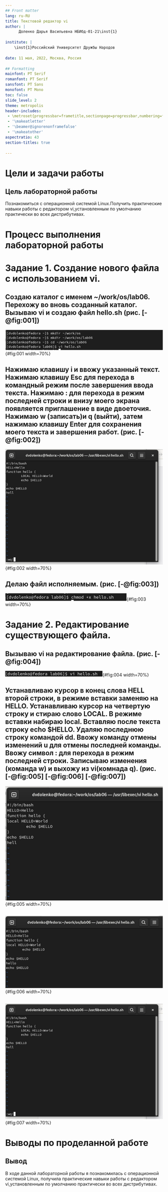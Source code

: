 ```yaml
---
## Front matter
lang: ru-RU
title: Текстовой редактор vi
author: |
	  Доленко Дарья Васильевна НБИбд-01-21\inst{1}

institute: |
	\inst{1}Российский Университет Дружбы Народов

date: 11 мая, 2022, Москва, Россия

## Formatting
mainfont: PT Serif
romanfont: PT Serif
sansfont: PT Sans
monofont: PT Mono
toc: false
slide_level: 2
theme: metropolis
header-includes: 
 - \metroset{progressbar=frametitle,sectionpage=progressbar,numbering=fraction}
 - '\makeatletter'
 - '\beamer@ignorenonframefalse'
 - '\makeatother'
aspectratio: 43
section-titles: true

---
```


# Цели и задачи работы

## Цель лабораторной работы

Познакомиться с операционной системой Linux.Получить практические навыки работы с редактором vi,установленным по умолчанию практически во всех дистрибутивах.

# Процесс выполнения лабораторной работы

# Задание 1. Создание нового файла с использованием vi.

## Создаю каталог с именем ~/work/os/lab06. Перехожу во вновь созданный каталог. Вызываю vi и создаю файл hello.sh (рис. [-@fig:001])

![Создание каталога, переход в него, вызов vi и создание файла](../report/image/1.jpg){#fig:001 width=70%}

## Нажимаю клавишу i и ввожу указанный текст. Нажимаю клавишу Esc для перехода в командный режим после завершения ввода текста. Нажимаю : для перехода в режим последней строки и внизу моего экрана появляется приглашение в виде двоеточия. Нажимаю w (записать)и q (выйти), затем нажимаю клавишу Enter для сохранения моего текста и завершения работ. (рис. [-@fig:002])

![Ввод текста, переход в командный режим, режим последней строки, сохранение и выход](../report/image/2.jpg){#fig:002 width=70%}

## Делаю файл исполняемым. (рис. [-@fig:003])

![Наделение файла правами на исполнение](../report/image/3.jpg){#fig:003 width=70%}

# Задание 2. Редактирование существующего файла.

## Вызываю vi на редактирование файла. (рис. [-@fig:004])

![Вызов vi на редактирование файла](../report/image/4.jpg){#fig:004 width=70%}

## Устанавливаю курсор в конец слова HELL второй строки, в режиме вставки заменяю на HELLO. Устанавливаю курсор на четвертую строку и стираю слово LOCAL. В режиме вставки набираю local. Вставляю после текста строку echo $HELLO. Удаляю последнюю строку командой dd. Ввожу команду отмены изменений u для отмены последней команды. Ввожу символ : для перехода в режим последней строки. Записываю изменения (команда w) и выхожу из vi(комнада q). (рис. [-@fig:005] [-@fig:006] [-@fig:007])

![Замена слова во второй и четвертой строках, Вставка последней строки](../report/image/5.jpg){#fig:005 width=70%}

##

![Удаление последней строки](../report/image/6.jpg){#fig:006 width=70%}

##

![Отмена последнего действия, сохранение и выход](../report/image/7.jpg){#fig:007 width=70%}

# Выводы по проделанной работе

## Вывод

В ходе данной лабораторной работы я познакомилась с операционной системой Linux, получила практические навыки работы с редактором vi,установленным по умолчанию практически во всех дистрибутивах.
